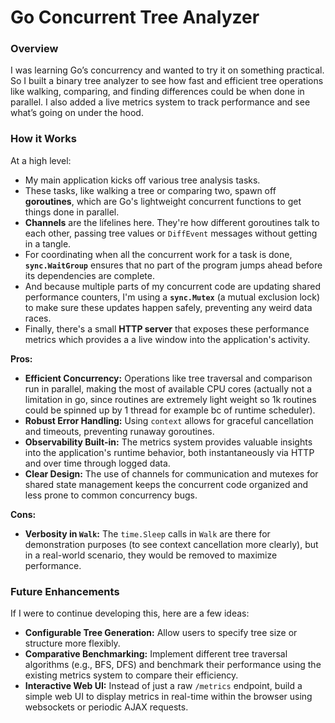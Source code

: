 # Go Concurrent Tree Analyzer

### Overview

I was learning Go’s concurrency and wanted to try it on something practical. So I built a binary tree analyzer to see how fast and efficient tree operations like walking, comparing, and finding differences could be when done in parallel. I also added a live metrics system to track performance and see what’s going on under the hood.

### How it Works

At a high level:
* My main application kicks off various tree analysis tasks.
* These tasks, like walking a tree or comparing two, spawn off **goroutines**, which are Go's lightweight concurrent functions to get things done in parallel.
* **Channels** are the lifelines here. They're how different goroutines talk to each other, passing tree values or `DiffEvent` messages without getting in a tangle.
* For coordinating when all the concurrent work for a task is done, **`sync.WaitGroup`** ensures that no part of the program jumps ahead before its dependencies are complete.
* And because multiple parts of my concurrent code are updating shared performance counters, I'm using a **`sync.Mutex`** (a mutual exclusion lock) to make sure these updates happen safely, preventing any weird data races.
* Finally, there's a small **HTTP server** that exposes these performance metrics which provides a a live window into the application's activity.

**Pros:**
* **Efficient Concurrency:** Operations like tree traversal and comparison run in parallel, making the most of available CPU cores (actually not a limitation in go, since routines are extremely light weight so 1k routines could be spinned up by 1 thread for example bc of runtime scheduler).
* **Robust Error Handling:** Using `context` allows for graceful cancellation and timeouts, preventing runaway goroutines.
* **Observability Built-in:** The metrics system provides valuable insights into the application's runtime behavior, both instantaneously via HTTP and over time through logged data.
* **Clear Design:** The use of channels for communication and mutexes for shared state management keeps the concurrent code organized and less prone to common concurrency bugs.

**Cons:**
* **Verbosity in `Walk`:** The `time.Sleep` calls in `Walk` are there for demonstration purposes (to see context cancellation more clearly), but in a real-world scenario, they would be removed to maximize performance.

### Future Enhancements

If I were to continue developing this, here are a few ideas:
* **Configurable Tree Generation:** Allow users to specify tree size or structure more flexibly.
* **Comparative Benchmarking:** Implement different tree traversal algorithms (e.g., BFS, DFS) and benchmark their performance using the existing metrics system to compare their efficiency.
* **Interactive Web UI:** Instead of just a raw `/metrics` endpoint, build a simple web UI to display metrics in real-time within the browser using websockets or periodic AJAX requests.

